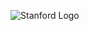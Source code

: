 ![Stanford Logo](https://mlsvc01-prod.s3.amazonaws.com/5fc90173501/69f96c33-e11d-4087-ae00-a3a8a45f511a.png)
